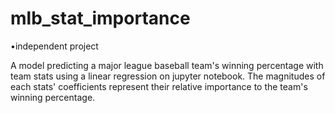 # mlb_stat_importance
•independent project

A model predicting a major league baseball team's winning percentage with team stats using a linear regression on jupyter notebook.
The magnitudes of each stats' coefficients represent their relative importance to the team's winning percentage.
